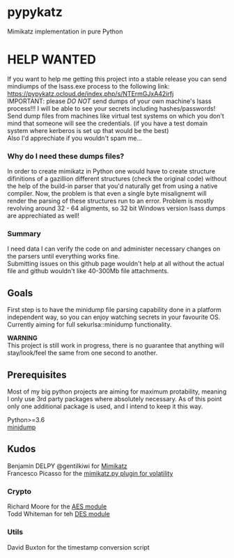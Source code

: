 # pypykatz
Mimikatz implementation in pure Python

# HELP WANTED
If you want to help me getting this project into a stable release you can send mindiumps of the lsass.exe process to the following link: https://pypykatz.ocloud.de/index.php/s/NTErmGJxA42irfj  
IMPORTANT: please *DO NOT* send dumps of your own machine's lsass process!!! I will be able to see your secrets including hashes/passwords! Send dump files from machines like virtual test systems on which you don't mind that someone will see the credentials. (if you have a test domain system where kerberos is set up that would be the best)  
Also I'd apprechiate if you wouldn't spam me...  
### Why do I need these dumps files?
In order to create mimikatz in Python one would have to create structure difinitions of a gazillion different structures (check the original code) without the help of the build-in parser that you'd naturally get from using a native compiler. Now, the problem is that even a single byte misalignemt will render the parsing of these structures run to an error. Problem is mostly revolving around 32 - 64 aligments, so 32 bit Windows version lsass dumps are apprechiated as well!  
### Summary
I need data I can verify the code on and administer necessary changes on the parsers until everything works fine.  
Submitting issues on this github page wouldn't help at all without the actual file and github wouldn't like 40-300Mb file attachments.


## Goals
First step is to have the minidump file parsing capability done in a platform independent way, so you can enjoy watching secrets in your favourite OS.
Currently aiming for full sekurlsa::minidump functionality.

**WARNING**  
This project is still work in progress, there is no guarantee that anything will stay/look/feel the same from one second to another.

## Prerequisites
Most of my big python projects are aiming for maximum protability, meaning I only use 3rd party packages where absolutely necessary. 
As of this point only one additional package is used, and I intend to keep it this way.

Python>=3.6  
[minidump](https://github.com/skelsec/minidump)

## Kudos
Benjamin DELPY @gentilkiwi for [Mimikatz](https://github.com/gentilkiwi/mimikatz)  
Francesco Picasso for the [mimikatz.py plugin for volatility](https://raw.githubusercontent.com/sans-dfir/sift-files/master/volatility/mimikatz.py)  
  
### Crypto
Richard Moore for the [AES module](https://github.com/ricmoo/pyaes/blob/master/pyaes/aes.py)  
Todd Whiteman for teh [DES module](http://twhiteman.netfirms.com/des.html)  
  
### Utils
David Buxton for the timestamp conversion script  


